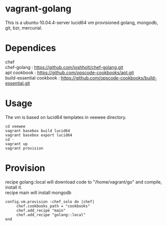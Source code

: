 vagrant-golang
==============

This is a ubuntu-10.04.4-server lucid64 vm provisioned golang, mongodb, git, bzr, mercurial. 

Dependices
==========
chef  
chef-golang : https://github.com/joshholt/chef-golang.git  
apt cookbook : https://github.com/opscode-cookbooks/apt.git  
build-essential cookbook : https://github.com/opscode-cookbooks/build-essential.git  


Usage
==================
The vm is based on lucid64 templates in veewee directory.

```
cd veewee
vagrant basebox build lucid64 
vagrant basebox export lucid64
cd -
vagrant up 
vagrant provision

```


Provision
==========
recipe golang::local will download code to "/home/vagrant/go" and compile, install it.  
recipe main will install mongodb  
```
config.vm.provision :chef_solo do |chef|
     chef.cookbooks_path = "cookbooks"
     chef.add_recipe "main"
     chef.add_recipe "golang::local"
end
```




